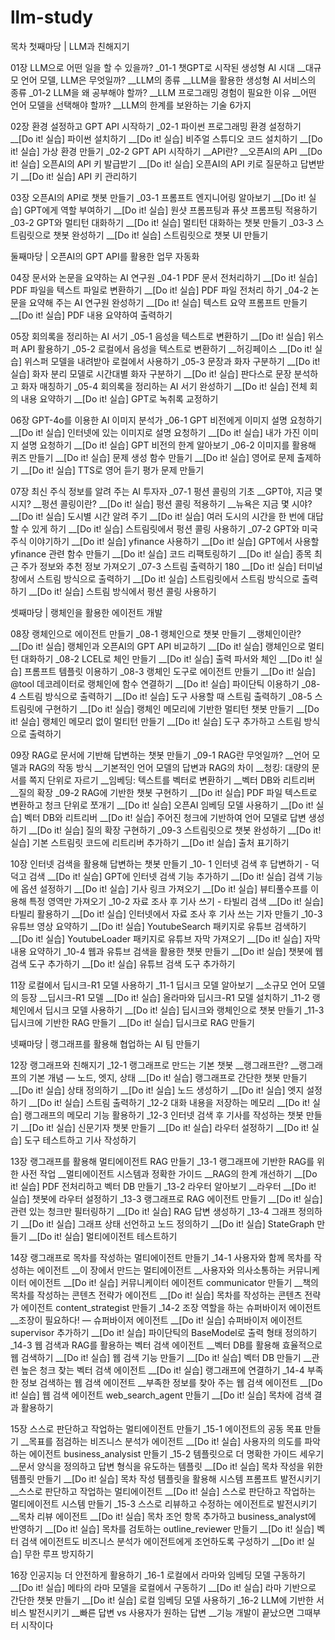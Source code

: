 # llm-study

목차
첫째마당 | LLM과 친해지기

01장 LLM으로 어떤 일을 할 수 있을까?
_01-1 챗GPT로 시작된 생성형 AI 시대
__대규모 언어 모델, LLM은 무엇일까?
__LLM의 종류
__LLM을 활용한 생성형 AI 서비스의 종류
_01-2 LLM을 왜 공부해야 할까?
__LLM 프로그래밍 경험이 필요한 이유
__어떤 언어 모델을 선택해야 할까?
__LLM의 한계를 보완하는 기술 6가지

02장 환경 설정하고 GPT API 시작하기
_02-1 파이썬 프로그래밍 환경 설정하기
__[Do it! 실습] 파이썬 설치하기
__[Do it! 실습] 비주얼 스튜디오 코드 설치하기
__[Do it! 실습] 가상 환경 만들기
_02-2 GPT API 시작하기
__API란?
__오픈AI의 API
__[Do it! 실습] 오픈AI의 API 키 발급받기
__[Do it! 실습] 오픈AI의 API 키로 질문하고 답변받기
__[Do it! 실습] API 키 관리하기

03장 오픈AI의 API로 챗봇 만들기
_03-1 프롬프트 엔지니어링 알아보기
__[Do it! 실습] GPT에게 역할 부여하기
__[Do it! 실습] 원샷 프롬프팅과 퓨샷 프롬프팅 적용하기
_03-2 GPT와 멀티턴 대화하기
__[Do it! 실습] 멀티턴 대화하는 챗봇 만들기
_03-3 스트림릿으로 챗봇 완성하기
__[Do it! 실습] 스트림릿으로 챗봇 UI 만들기

둘째마당 | 오픈AI의 GPT API를 활용한 업무 자동화

04장 문서와 논문을 요약하는 AI 연구원
_04-1 PDF 문서 전처리하기
__[Do it! 실습] PDF 파일을 텍스트 파일로 변환하기
__[Do it! 실습] PDF 파일 전처리 하기
_04-2 논문을 요약해 주는 AI 연구원 완성하기
__[Do it! 실습] 텍스트 요약 프롬프트 만들기
__[Do it! 실습] PDF 내용 요약하여 출력하기

05장 회의록을 정리하는 AI 서기
_05-1 음성을 텍스트로 변환하기
__[Do it! 실습] 위스퍼 API 활용하기
_05-2 로컬에서 음성을 텍스트로 변환하기
__허깅페이스
__[Do it! 실습] 위스퍼 모델을 내려받아 로컬에서 사용하기
_05-3 문장과 화자 구분하기
__[Do it! 실습] 화자 분리 모델로 시간대별 화자 구분하기
__[Do it! 실습] 판다스로 문장 분석하고 화자 매칭하기
_05-4 회의록을 정리하는 AI 서기 완성하기
__[Do it! 실습] 전체 회의 내용 요약하기
__[Do it! 실습] GPT로 녹취록 교정하기

06장 GPT-4o를 이용한 AI 이미지 분석가
_06-1 GPT 비전에게 이미지 설명 요청하기
__[Do it! 실습] 인터넷에 있는 이미지로 설명 요청하기
__[Do it! 실습] 내가 가진 이미지 설명 요청하기
__[Do it! 실습] GPT 비전의 한계 알아보기
_06-2 이미지를 활용해 퀴즈 만들기
__[Do it! 실습] 문제 생성 함수 만들기
__[Do it! 실습] 영어로 문제 출제하기
__[Do it! 실습] TTS로 영어 듣기 평가 문제 만들기

07장 최신 주식 정보를 알려 주는 AI 투자자
_07-1 펑션 콜링의 기초
__GPT야, 지금 몇 시지?
__펑션 콜링이란?
__[Do it! 실습] 펑션 콜링 적용하기
__뉴욕은 지금 몇 시야?
__[Do it! 실습] 도시별 시간 알려 주기
__[Do it! 실습] 여러 도시의 시간을 한 번에 대답할 수 있게 하기
__[Do it! 실습] 스트림릿에서 펑션 콜링 사용하기
_07-2 GPT와 미국 주식 이야기하기
__[Do it! 실습] yfinance 사용하기
__[Do it! 실습] GPT에서 사용할 yfinance 관련 함수 만들기
__[Do it! 실습] 코드 리팩토링하기
__[Do it! 실습] 종목 최근 주가 정보와 추천 정보 가져오기
_07-3 스트림 출력하기 180
__[Do it! 실습] 터미널 창에서 스트림 방식으로 출력하기
__[Do it! 실습] 스트림릿에서 스트림 방식으로 출력하기
__[Do it! 실습] 스트림 방식에서 펑션 콜링 사용하기

셋째마당 | 랭체인을 활용한 에이전트 개발

08장 랭체인으로 에이전트 만들기
_08-1 랭체인으로 챗봇 만들기
__랭체인이란?
__[Do it! 실습] 랭체인과 오픈AI의 GPT API 비교하기
__[Do it! 실습] 랭체인으로 멀티턴 대화하기
_08-2 LCEL로 체인 만들기
__[Do it! 실습] 출력 파서와 체인
__[Do it! 실습] 프롬프트 템플릿 이용하기
_08-3 랭체인 도구로 에이전트 만들기
__[Do it! 실습] @tool 데코레이터로 랭체인에 함수 연결하기
__[Do it! 실습] 파이단틱 이용하기
_08-4 스트림 방식으로 출력하기
__[Do it! 실습] 도구 사용할 때 스트림 출력하기
_08-5 스트림릿에 구현하기
__[Do it! 실습] 랭체인 메모리에 기반한 멀티턴 챗봇 만들기
__[Do it! 실습] 랭체인 메모리 없이 멀티턴 만들기
__[Do it! 실습] 도구 추가하고 스트림 방식으로 출력하기

09장 RAG로 문서에 기반해 답변하는 챗봇 만들기
_09-1 RAG란 무엇일까?
__언어 모델과 RAG의 작동 방식
__기본적인 언어 모델의 답변과 RAG의 차이
__청킹: 대량의 문서를 쪽지 단위로 자르기
__임베딩: 텍스트를 벡터로 변환하기
__벡터 DB와 리트리버
__질의 확장
_09-2 RAG에 기반한 챗봇 구현하기
__[Do it! 실습] PDF 파일 텍스트로 변환하고 청크 단위로 쪼개기
__[Do it! 실습] 오픈AI 임베딩 모델 사용하기
__[Do it! 실습] 벡터 DB와 리트리버
__[Do it! 실습] 주어진 청크에 기반하여 언어 모델로 답변 생성하기
__[Do it! 실습] 질의 확장 구현하기
_09-3 스트림릿으로 챗봇 완성하기
__[Do it! 실습] 기본 스트림릿 코드에 리트리버 추가하기
__[Do it! 실습] 출처 표기하기

10장 인터넷 검색을 활용해 답변하는 챗봇 만들기
_10- 1 인터넷 검색 후 답변하기 - 덕덕고 검색
__[Do it! 실습] GPT에 인터넷 검색 기능 추가하기
__[Do it! 실습] 검색 기능에 옵션 설정하기
__[Do it! 실습] 기사 링크 가져오기
__[Do it! 실습] 뷰티풀수프를 이용해 특정 영역만 가져오기
_10-2 자료 조사 후 기사 쓰기 - 타빌리 검색
__[Do it! 실습] 타빌리 활용하기
__[Do it! 실습] 인터넷에서 자료 조사 후 기사 쓰는 기자 만들기
_10-3 유튜브 영상 요약하기
__[Do it! 실습] YoutubeSearch 패키지로 유튜브 검색하기
__[Do it! 실습] YoutubeLoader 패키지로 유튜브 자막 가져오기
__[Do it! 실습] 자막 내용 요약하기
_10-4 웹과 유튜브 검색을 활용한 챗봇 만들기
__[Do it! 실습] 챗봇에 웹 검색 도구 추가하기
__[Do it! 실습] 유튜브 검색 도구 추가하기

11장 로컬에서 딥시크-R1 모델 사용하기
_11-1 딥시크 모델 알아보기
__소규모 언어 모델의 등장
__딥시크-R1 모델
__[Do it! 실습] 올라마와 딥시크-R1 모델 설치하기
_11-2 랭체인에서 딥시크 모델 사용하기
__[Do it! 실습] 딥시크와 랭체인으로 챗봇 만들기
_11-3 딥시크에 기반한 RAG 만들기
__[Do it! 실습] 딥시크로 RAG 만들기

넷째마당 | 랭그래프를 활용해 협업하는 AI 팀 만들기

12장 랭그래프와 친해지기
_12-1 랭그래프로 만드는 기본 챗봇
__랭그래프란?
__랭그래프의 기본 개념 ― 노드, 엣지, 상태
__[Do it! 실습] 랭그래프로 간단한 챗봇 만들기
__[Do it! 실습] 상태 정의하기
__[Do it! 실습] 노드 생성하기
__[Do it! 실습] 엣지 설정하기
__[Do it! 실습] 스트림 출력하기
_12-2 대화 내용을 저장하는 메모리
__[Do it! 실습] 랭그래프의 메모리 기능 활용하기
_12-3 인터넷 검색 후 기사를 작성하는 챗봇 만들기
__[Do it! 실습] 신문기자 챗봇 만들기
__[Do it! 실습] 라우터 설정하기
__[Do it! 실습] 도구 테스트하고 기사 작성하기

13장 랭그래프를 활용해 멀티에이전트 RAG 만들기
_13-1 랭그래프에 기반한 RAG를 위한 사전 작업
__멀티에이전트 시스템과 정확한 가이드
__RAG의 한계 개선하기
__[Do it! 실습] PDF 전처리하고 벡터 DB 만들기
_13-2 라우터 알아보기
__라우터
__[Do it! 실습] 챗봇에 라우터 설정하기
_13-3 랭그래프로 RAG 에이전트 만들기
__[Do it! 실습] 관련 있는 청크만 필터링하기
__[Do it! 실습] RAG 답변 생성하기
_13-4 그래프 정의하기
__[Do it! 실습] 그래프 상태 선언하고 노드 정의하기
__[Do it! 실습] StateGraph 만들기
__[Do it! 실습] 멀티에이전트 테스트하기

14장 랭그래프로 목차를 작성하는 멀티에이전트 만들기
_14-1 사용자와 함께 목차를 작성하는 에이전트
__이 장에서 만드는 멀티에이전트
__사용자와 의사소통하는 커뮤니케이터 에이전트
__[Do it! 실습] 커뮤니케이터 에이전트 communicator 만들기
__책의 목차를 작성하는 콘텐츠 전략가 에이전트
__[Do it! 실습] 목차를 작성하는 콘텐츠 전략가 에이전트 content_strategist 만들기
_14-2 조장 역할을 하는 슈퍼바이저 에이전트
__조장이 필요하다! ― 슈퍼바이저 에이전트
__[Do it! 실습] 슈퍼바이저 에이전트 supervisor 추가하기
__[Do it! 실습] 파이단틱의 BaseModel로 출력 형태 정의하기
_14-3 웹 검색과 RAG를 활용하는 벡터 검색 에이전트
__벡터 DB를 활용해 효율적으로 웹 검색하기
__[Do it! 실습] 웹 검색 기능 만들기
__[Do it! 실습] 벡터 DB 만들기
__관련 높은 청크 찾는 벡터 검색 에이전트
__[Do it! 실습] 랭그래프에 연결하기
_14-4 부족한 정보 검색하는 웹 검색 에이전트
__부족한 정보를 찾아 주는 웹 검색 에이전트
__[Do it! 실습] 웹 검색 에이전트 web_search_agent 만들기
__[Do it! 실습] 목차에 검색 결과 활용하기

15장 스스로 판단하고 작업하는 멀티에이전트 만들기
_15-1 에이전트의 공동 목표 만들기
__목표를 점검하는 비즈니스 분석가 에이전트
__[Do it! 실습] 사용자의 의도를 파악하는 에이전트 business_analysist 만들기
_15-2 템플릿으로 더 명확한 가이드 세우기
__문서 양식을 정의하고 답변 형식을 유도하는 템플릿
__[Do it! 실습] 목차 작성을 위한 템플릿 만들기
__[Do it! 실습] 목차 작성 템플릿을 활용해 시스템 프롬프트 발전시키기
__스스로 판단하고 작업하는 멀티에이전트
__[Do it! 실습] 스스로 판단하고 작업하는 멀티에이전트 시스템 만들기
_15-3 스스로 리뷰하고 수정하는 에이전트로 발전시키기
__목차 리뷰 에이전트
__[Do it! 실습] 목차 조언 항목 추가하고 business_analyst에 반영하기
__[Do it! 실습] 목차를 검토하는 outline_reviewer 만들기
__[Do it! 실습] 벡터 검색 에이전트도 비즈니스 분석가 에이전트에게 조언하도록 구성하기
__[Do it! 실습] 무한 루프 방지하기

16장 인공지능 더 안전하게 활용하기
_16-1 로컬에서 라마와 임베딩 모델 구동하기
__[Do it! 실습] 메타의 라마 모델을 로컬에서 구동하기
__[Do it! 실습] 라마 기반으로 간단한 챗봇 만들기
__[Do it! 실습] 로컬 임베딩 모델 사용하기
_16-2 LLM에 기반한 서비스 발전시키기
__빠른 답변 vs 사용자가 원하는 답변
__기능 개발이 끝났으면 그때부터 시작이다
